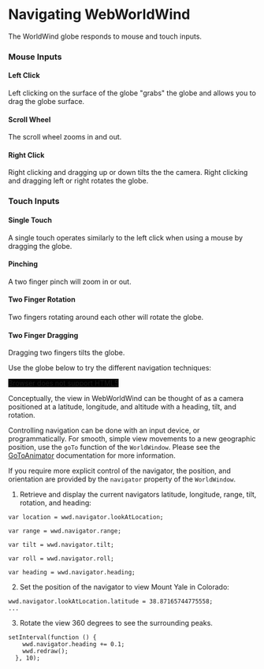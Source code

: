 <style>
    iframe {
        width: 100 vw;
        height: 700px;
    }

    #nav-demo {
        background-color: black;
        width: 100%;
        height: 700px;
    }   
</style>
# Navigating WebWorldWind

The WorldWind globe responds to mouse and touch inputs.

### Mouse Inputs

#### Left Click
Left clicking on the surface of the globe "grabs" the globe and allows you to drag the globe surface. 

#### Scroll Wheel
The scroll wheel zooms in and out. 

#### Right Click
Right clicking and dragging up or down tilts the the camera. Right clicking and dragging left or right rotates the globe.

### Touch Inputs

#### Single Touch
A single touch operates similarly to the left click when using a mouse by dragging the globe.

#### Pinching
A two finger pinch will zoom in or out.

#### Two Finger Rotation
Two fingers rotating around each other will rotate the globe.

#### Two Finger Dragging
Dragging two fingers tilts the globe.

Use the globe below to try the different navigation techniques:

<div id="nav-demo-container">
    <canvas id="nav-demo">
        Browser does not support HTML5
    </canvas>
</div>

Conceptually, the view in WebWorldWind can be thought of as a camera positioned at a latitude, longitude, and altitude with a heading, tilt, and rotation.

Controlling navigation can be done with an input device, or programmatically. For smooth, simple view movements to a new geographic position, use the `goTo` function of the `WorldWindow`. Please see the [GoToAnimator](https://nasaworldwind.github.io/WebWorldWind/GoToAnimator.html) documentation for more information.

If you require more explicit control of the navigator, the position, and orientation are provided by the `navigator` property of the `WorldWindow`.

1. Retrieve and display the current navigators latitude, longitude, range, tilt, rotation, and heading:
```
var location = wwd.navigator.lookAtLocation;

var range = wwd.navigator.range;

var tilt = wwd.navigator.tilt;

var roll = wwd.navigator.roll;

var heading = wwd.navigator.heading;
```
<script async src="//jsfiddle.net/nasazach/14ufn7hL/12/embed/"></script>

2. Set the position of the navigator to view Mount Yale in Colorado:
```
wwd.navigator.lookAtLocation.latitude = 38.87165744775558;
...
```
<script async src="//jsfiddle.net/nasazach/14ufn7hL/10/embed/"></script>

3. Rotate the view 360 degrees to see the surrounding peaks.
```
setInterval(function () {
  	wwd.navigator.heading += 0.1;
    wwd.redraw();
  }, 10);
```
<script async src="//jsfiddle.net/nasazach/14ufn7hL/11/embed/"></script>


<!-- Source for adding the plain globe -->
<script src="https://files.worldwind.arc.nasa.gov/apps/web/worldwind.min.js"></script>
<script>
    window.addEventListener('load', function () {
        var wwd = new WorldWind.WorldWindow("nav-demo");
        wwd.addLayer(new WorldWind.BMNGLayer());
        wwd.addLayer(new WorldWind.CompassLayer(wwd));
        wwd.addLayer(new WorldWind.AtmosphereLayer());
        wwd.addLayer(new WorldWind.StarFieldLayer());
    });
</script>
